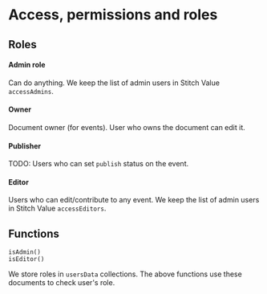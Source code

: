 # Access, permissions and roles

## Roles 

#### Admin role
Can do anything.
We keep the list of admin users in Stitch Value `accessAdmins`.

#### Owner
Document owner (for events).
User who owns the document can edit it.

#### Publisher
TODO: Users who can set `publish` status on the event.

#### Editor
Users who can edit/contribute to any event.
We keep the list of admin users in Stitch Value `accessEditors`.

## Functions
```
isAdmin()
isEditor()
```

We store roles in `usersData` collections. The above functions 
use these documents to check user's role.
